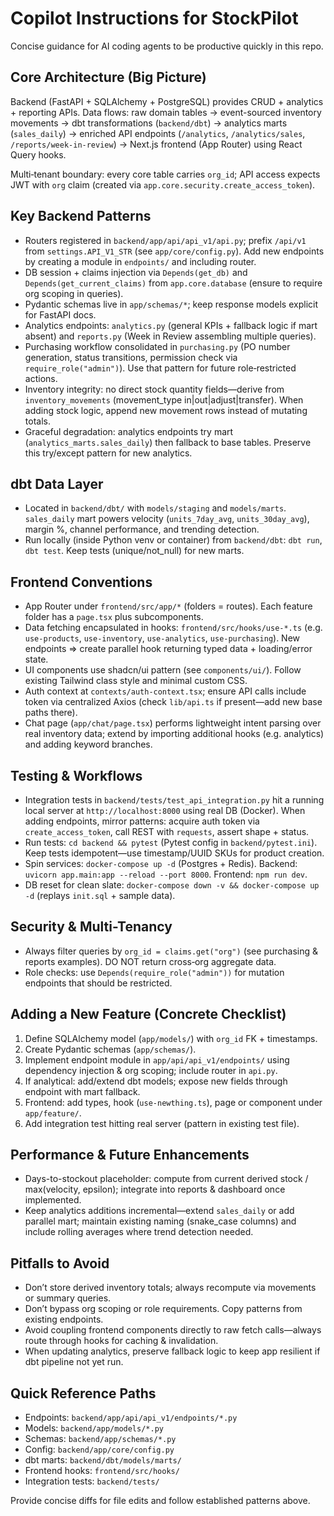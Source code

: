 # Copilot Instructions for StockPilot

Concise guidance for AI coding agents to be productive quickly in this repo.

## Core Architecture (Big Picture)
Backend (FastAPI + SQLAlchemy + PostgreSQL) provides CRUD + analytics + reporting APIs. Data flows: raw domain tables -> event-sourced inventory movements -> dbt transformations (`backend/dbt`) -> analytics marts (`sales_daily`) -> enriched API endpoints (`/analytics`, `/analytics/sales`, `/reports/week-in-review`) -> Next.js frontend (App Router) using React Query hooks.

Multi‑tenant boundary: every core table carries `org_id`; API access expects JWT with `org` claim (created via `app.core.security.create_access_token`).

## Key Backend Patterns
- Routers registered in `backend/app/api/api_v1/api.py`; prefix `/api/v1` from `settings.API_V1_STR` (see `app/core/config.py`). Add new endpoints by creating a module in `endpoints/` and including router.
- DB session + claims injection via `Depends(get_db)` and `Depends(get_current_claims)` from `app.core.database` (ensure to require org scoping in queries).
- Pydantic schemas live in `app/schemas/*`; keep response models explicit for FastAPI docs.
- Analytics endpoints: `analytics.py` (general KPIs + fallback logic if mart absent) and `reports.py` (Week in Review assembling multiple queries).
- Purchasing workflow consolidated in `purchasing.py` (PO number generation, status transitions, permission check via `require_role("admin")`). Use that pattern for future role‑restricted actions.
- Inventory integrity: no direct stock quantity fields—derive from `inventory_movements` (movement_type in|out|adjust|transfer). When adding stock logic, append new movement rows instead of mutating totals.
- Graceful degradation: analytics endpoints try mart (`analytics_marts.sales_daily`) then fallback to base tables. Preserve this try/except pattern for new analytics.

## dbt Data Layer
- Located in `backend/dbt/` with `models/staging` and `models/marts`. `sales_daily` mart powers velocity (`units_7day_avg`, `units_30day_avg`), margin %, channel performance, and trending detection.
- Run locally (inside Python venv or container) from `backend/dbt`: `dbt run`, `dbt test`. Keep tests (unique/not_null) for new marts.

## Frontend Conventions
- App Router under `frontend/src/app/*` (folders = routes). Each feature folder has a `page.tsx` plus subcomponents.
- Data fetching encapsulated in hooks: `frontend/src/hooks/use-*.ts` (e.g. `use-products`, `use-inventory`, `use-analytics`, `use-purchasing`). New endpoints => create parallel hook returning typed data + loading/error state.
- UI components use shadcn/ui pattern (see `components/ui/`). Follow existing Tailwind class style and minimal custom CSS.
- Auth context at `contexts/auth-context.tsx`; ensure API calls include token via centralized Axios (check `lib/api.ts` if present—add new base paths there).
- Chat page (`app/chat/page.tsx`) performs lightweight intent parsing over real inventory data; extend by importing additional hooks (e.g. analytics) and adding keyword branches.

## Testing & Workflows
- Integration tests in `backend/tests/test_api_integration.py` hit a running local server at `http://localhost:8000` using real DB (Docker). When adding endpoints, mirror patterns: acquire auth token via `create_access_token`, call REST with `requests`, assert shape + status.
- Run tests: `cd backend && pytest` (Pytest config in `backend/pytest.ini`). Keep tests idempotent—use timestamp/UUID SKUs for product creation.
- Spin services: `docker-compose up -d` (Postgres + Redis). Backend: `uvicorn app.main:app --reload --port 8000`. Frontend: `npm run dev`.
- DB reset for clean slate: `docker-compose down -v && docker-compose up -d` (replays `init.sql` + sample data).

## Security & Multi-Tenancy
- Always filter queries by `org_id = claims.get("org")` (see purchasing & reports examples). DO NOT return cross‑org aggregate data.
- Role checks: use `Depends(require_role("admin"))` for mutation endpoints that should be restricted.

## Adding a New Feature (Concrete Checklist)
1. Define SQLAlchemy model (`app/models/`) with `org_id` FK + timestamps.
2. Create Pydantic schemas (`app/schemas/`).
3. Implement endpoint module in `app/api/api_v1/endpoints/` using dependency injection & org scoping; include router in `api.py`.
4. If analytical: add/extend dbt models; expose new fields through endpoint with mart fallback.
5. Frontend: add types, hook (`use-newthing.ts`), page or component under `app/feature/`.
6. Add integration test hitting real server (pattern in existing test file).

## Performance & Future Enhancements
- Days-to-stockout placeholder: compute from current derived stock / max(velocity, epsilon); integrate into reports & dashboard once implemented.
- Keep analytics additions incremental—extend `sales_daily` or add parallel mart; maintain existing naming (snake_case columns) and include rolling averages where trend detection needed.

## Pitfalls to Avoid
- Don’t store derived inventory totals; always recompute via movements or summary queries.
- Don’t bypass org scoping or role requirements. Copy patterns from existing endpoints.
- Avoid coupling frontend components directly to raw fetch calls—always route through hooks for caching & invalidation.
- When updating analytics, preserve fallback logic to keep app resilient if dbt pipeline not yet run.

## Quick Reference Paths
- Endpoints: `backend/app/api/api_v1/endpoints/*.py`
- Models: `backend/app/models/*.py`
- Schemas: `backend/app/schemas/*.py`
- Config: `backend/app/core/config.py`
- dbt marts: `backend/dbt/models/marts/`
- Frontend hooks: `frontend/src/hooks/`
- Integration tests: `backend/tests/`

Provide concise diffs for file edits and follow established patterns above.
